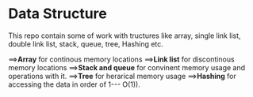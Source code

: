 # Data Structure
This repo contain some of work with tructures like array, single link list, double link list, stack, queue, tree, Hashing etc.

==>**Array** for continous memory locations
==>**Link list** for discontinous memory locations
==>**Stack and queue** for convinent memory usage and operations with it.
==>**Tree** for herarical memory usage
==>**Hashing** for accessing the data in order of 1--- O(1)).
